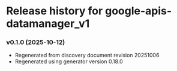 # Release history for google-apis-datamanager_v1

### v0.1.0 (2025-10-12)

* Regenerated from discovery document revision 20251006
* Regenerated using generator version 0.18.0

